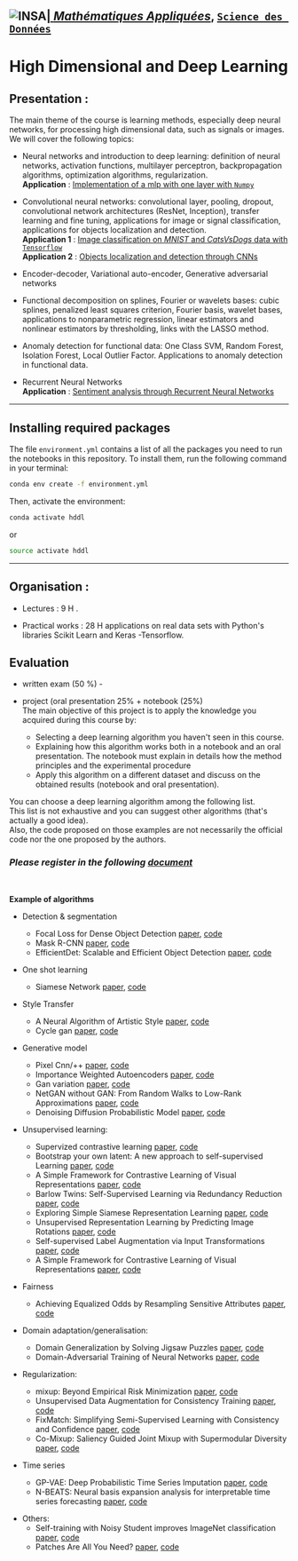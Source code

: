 ## <a href="http://www.insa-toulouse.fr/" ><img src="http://www.math.univ-toulouse.fr/~besse/Wikistat/Images/Logo_INSAvilletoulouse-RVB.png" style="float:left; max-width: 80px; display: inline" alt="INSA"/> |  [*Mathématiques Appliquées*](http://www.math.insa-toulouse.fr/fr/index.html), [`Science des Données`](http://www.math.insa-toulouse.fr/fr/enseignement.html) 

# High Dimensional and Deep Learning

## Presentation :

The main theme of the course is learning methods, especially deep neural networks, for  processing  high dimensional  data, such as signals or images. We will cover the following topics:

 
* Neural networks and introduction to deep learning: definition of neural networks, activation functions, multilayer perceptron, backpropagation algorithms, optimization algorithms, regularization. <br/>
**Application** : [Implementation of a mlp with one layer with `Numpy`](https://github.com/wikistat/High-Dimensional-Deep-Learning/tree/master/BackPropagation)


* Convolutional neural networks: convolutional layer, pooling, dropout, convolutional network architectures (ResNet, Inception), transfer learning and fine tuning, applications for image or signal classification, applications for objects localization and detection. <br/>
**Application 1** : [Image classification on *MNIST* and *CatsVsDogs* data with `Tensorflow`](https://github.com/wikistat/High-Dimensional-Deep-Learning/tree/master/ImageClassification) <br/>
**Application 2** : [Objects localization and detection through CNNs](https://github.com/wikistat/High-Dimensional-Deep-Learning/tree/master/VisionCNN)

* Encoder-decoder, Variational auto-encoder, Generative adversarial networks

* Functional decomposition on splines, Fourier or wavelets bases: cubic splines, penalized least squares criterion, Fourier basis, wavelet bases, applications to nonparametric regression, linear estimators and nonlinear estimators by thresholding, links with the LASSO method.

* Anomaly detection for functional data: One Class SVM, Random Forest, Isolation Forest, Local Outlier Factor. Applications to  anomaly detection in functional data.
 
* Recurrent Neural Networks <br/>
**Application** : [Sentiment analysis through Recurrent Neural Networks](https://github.com/wikistat/High-Dimensional-Deep-Learning/tree/master/RNN)

------------
 ## Installing required packages

The file `environment.yml` contains a list of all the packages you need to run the notebooks in this repository. To install them, run the following command in your terminal:

```bash
conda env create -f environment.yml
```

Then, activate the environment:

```bash
conda activate hddl
```

or 

```bash
source activate hddl
```
------------
## Organisation : 

* Lectures : 9 H .

* Practical works : 28 H applications on real data sets with Python's libraries Scikit Learn and Keras -Tensorflow. 


## Evaluation

* written exam (50 %) - 

* project (oral presentation 25%  + notebook (25%) <br>The main objective of this project is to apply the knowledge you acquired during this course by:

    * Selecting a deep learning algorithm you haven't seen in this course.
    * Explaining how this algorithm works both in a notebook and an oral presentation. The notebook must explain in details how the method principles and the experimental procedure 
    * Apply this algorithm on a different dataset and discuss on the obtained results (notebook and oral presentation).

You can choose a deep learning algorithm among the following list. <br>
This list is not exhaustive and you can suggest other algorithms (that's actually a good idea). <br>
Also, the code proposed on those examples are not necessarily the official code nor the one proposed by the authors. <br>


### _Please register in the following [document](https://docs.google.com/spreadsheets/d/1K7Ge9kK-OIWIE4cOiNEiq8IuWykJiGTmOaBNa8KJWG0/edit?usp=sharing)_

<br/>


**Example of algorithms**
 
* Detection & segmentation
   * Focal Loss for Dense Object Detection [paper](https://arxiv.org/abs/1708.02002), [code](https://github.com/fizyr/keras-retinanet)
    * Mask R-CNN [paper](https://arxiv.org/abs/1703.06870), [code](https://github.com/matterport/Mask_RCNN)
    * EfficientDet: Scalable and Efficient Object Detection [paper](https://arxiv.org/pdf/1911.09070.pdf), [code](https://github.com/google/automl/tree/master/efficientdet)

* One shot learning
    * Siamese Network [paper](https://www.cs.cmu.edu/~rsalakhu/papers/oneshot1.pdf), [code](https://github.com/tensorfreitas/Siamese-Networks-for-One-Shot-Learning)
 
* Style Transfer 
    * A Neural Algorithm of Artistic Style [paper](https://arxiv.org/abs/1508.06576), [code](https://www.tensorflow.org/tutorials/generative/style_transfer)
    * Cycle gan [paper](https://arxiv.org/pdf/1703.10593.pdf), [code](https://github.com/junyanz/pytorch-CycleGAN-and-pix2pix)
 
* Generative model
    * Pixel Cnn/++ [paper](https://arxiv.org/abs/1606.05328), [code](https://github.com/openai/pixel-cnn)
    * Importance Weighted Autoencoders [paper](https://arxiv.org/abs/1509.00519), [code](https://github.com/yburda/iwae)
    * Gan variation [paper](https://arxiv.org/abs/1701.07875), [code](https://github.com/martinarjovsky/WassersteinGAN)
    * NetGAN without GAN: From Random Walks to Low-Rank Approximations [paper](https://www.tml.cs.uni-tuebingen.de/team/luxburg/publications/RensburgLuxburg_Netgan_without_Gan2020.pdf), [code](https://github.com/hheidrich/CELL)
    * Denoising Diffusion Probabilistic Model [paper](https://arxiv.org/abs/2006.11239), [code](https://github.com/lucidrains/denoising-diffusion-pytorch)
  
* Unsupervised learning:
    * Supervized contrastive learning [paper](https://arxiv.org/pdf/2004.11362v5.pdf), [code](https://github.com/HobbitLong/SupContrast)
    * Bootstrap your own latent: A new approach to self-supervised Learning [paper](https://arxiv.org/abs/2006.07733), [code](https://github.com/lucidrains/byol-pytorch)
    * A Simple Framework for Contrastive Learning of Visual Representations [paper](https://arxiv.org/abs/2002.05709), [code](https://github.com/google-research/simclr)
    * Barlow Twins: Self-Supervised Learning via Redundancy Reduction [paper](https://arxiv.org/abs/2103.03230), [code](https://github.com/facebookresearch/barlowtwins)
    * Exploring Simple Siamese Representation Learning [paper](https://arxiv.org/abs/2011.10566), [code](https://github.com/facebookresearch/simsiam)
    * Unsupervised Representation Learning by Predicting Image Rotations [paper](https://openreview.net/forum?id=S1v4N2l0-), [code](https://github.com/gidariss/FeatureLearningRotNet)
    * Self-supervised Label Augmentation via Input Transformations [paper](https://arxiv.org/abs/1910.05872), [code](https://github.com/hankook/SLA)
    * A Simple Framework for Contrastive Learning of Visual Representations [paper](https://arxiv.org/abs/2002.05709), [code](https://github.com/sthalles/SimCLR)   

* Fairness
    * Achieving Equalized Odds by Resampling Sensitive Attributes [paper](https://arxiv.org/abs/2103.03230), [code](https://github.com/yromano/fair_dummies)    

* Domain adaptation/generalisation:
    * Domain Generalization by Solving Jigsaw Puzzles [paper](https://arxiv.org/pdf/1903.06864.pdf), [code](https://github.com/fmcarlucci/JigenDG)
    <!-- * Unpaired Image-to-Image Translation using Cycle-Consistent Adversarial Networks [paper](https://arxiv.org/pdf/1703.10593.pdf), [code](https://github.com/junyanz/pytorch-CycleGAN-and-pix2pix) -->
    * Domain-Adversarial Training of Neural Networks [paper](https://arxiv.org/abs/1505.07818), [code](https://github.com/fungtion/DANN)

* Regularization:
    * mixup: Beyond Empirical Risk Minimization [paper](https://arxiv.org/abs/1710.09412), [code](https://github.com/facebookresearch/mixup-cifar10)
    * Unsupervised Data Augmentation for Consistency Training [paper](https://arxiv.org/abs/1904.12848), [code](https://github.com/google-research/uda)
    * FixMatch: Simplifying Semi-Supervised Learning with Consistency and Confidence [paper](https://arxiv.org/abs/2001.07685), [code](https://github.com/google-research/fixmatch)
    * Co-Mixup: Saliency Guided Joint Mixup with Supermodular Diversity [paper](https://arxiv.org/abs/2102.03065), [code](https://github.com/snu-mllab/Co-Mixup)

* Time series
    * GP-VAE: Deep Probabilistic Time Series Imputation [paper](https://arxiv.org/abs/1907.04155), [code](https://github.com/ratschlab/GP-VAE)
    * N-BEATS: Neural basis expansion analysis for interpretable time series forecasting [paper](https://arxiv.org/abs/1905.10437), [code](https://github.com/philipperemy/n-beats)
 
<!-- * Interpretability
    * SHAP: A Unified Approach to Interpreting Model Predictions [paper](https://arxiv.org/pdf/1705.07874.pdf), [code](https://github.com/slundberg/shap) -->

* Others:
    <!-- * Distilling the Knowledge in a Neural Network [paper](https://arxiv.org/abs/1503.02531), [code](https://github.com/peterliht/knowledge-distillation-pytorch) -->
    * Self-training with Noisy Student improves ImageNet classification [paper](https://arxiv.org/abs/1911.04252), [code](https://github.com/google-research/noisystudent)
    * Patches Are All You Need? [paper](https://arxiv.org/abs/2201.09792), [code](https://github.com/locuslab/convmixer)

   
   

